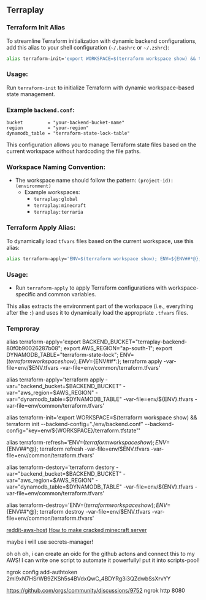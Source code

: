 ## Terraplay

### Terraform Init Alias

To streamline Terraform initialization with dynamic backend configurations, add this alias to your shell configuration (`~/.bashrc` or `~/.zshrc`):

```bash
alias terraform-init='export WORKSPACE=$(terraform workspace show) && terraform init --backend-config="./env/backend.conf" --backend-config="key=terraform.tfstate"'
```

### Usage:
Run `terraform-init` to initialize Terraform with dynamic workspace-based state management.

### Example `backend.conf`:

```hcl
bucket         = "your-backend-bucket-name"
region         = "your-region"
dynamodb_table = "terraform-state-lock-table"
```

This configuration allows you to manage Terraform state files based on the current workspace without hardcoding the file paths.

### Workspace Naming Convention:

- The workspace name should follow the pattern: `(project-id):(environment)`
  - Example workspaces:
    - `terraplay:global`
    - `terraplay:minecraft`
    - `terraplay:terraria`

### Terraform Apply Alias:

To dynamically load `tfvars` files based on the current workspace, use this alias:

```bash
alias terraform-apply='ENV=$(terraform workspace show); ENV=${ENV##*@}; terraform apply -var-file=env/$ENV.tfvars -var-file=env/common/terraform.tfvars'
```

### Usage:
- Run `terraform-apply` to apply Terraform configurations with workspace-specific and common variables.

This alias extracts the environment part of the workspace (i.e., everything after the `:`) and uses it to dynamically load the appropriate `.tfvars` files.




### Temproray
alias terraform-apply='export BACKEND_BUCKET="terraplay-backend-80f0b90026287b08"; export AWS_REGION="ap-south-1"; export DYNAMODB_TABLE="terraform-state-lock"; ENV=$(terraform workspace show); ENV=${ENV##*:}; terraform apply -var-file=env/$ENV.tfvars -var-file=env/common/terraform.tfvars'

alias terraform-apply='terraform apply -var="backend_bucket=$BACKEND_BUCKET" -var="aws_region=$AWS_REGION" -var="dynamodb_table=$DYNAMODB_TABLE" -var-file=env/${ENV}.tfvars -var-file=env/common/terraform.tfvars'


alias terraform-init='export WORKSPACE=$(terraform workspace show) && terraform init --backend-config="./env/backend.conf" --backend-config="key=env/${WORKSPACE}/terraform.tfstate"'





alias terraform-refresh='ENV=$(terraform workspace show); ENV=${ENV##*@}; terraform refresh -var-file=env/$ENV.tfvars -var-file=env/common/terraform.tfvars'

alias terraform-destory='terraform destory -var="backend_bucket=$BACKEND_BUCKET" -var="aws_region=$AWS_REGION" -var="dynamodb_table=$DYNAMODB_TABLE" -var-file=env/${ENV}.tfvars -var-file=env/common/terraform.tfvars'


alias terraform-destroy='ENV=$(terraform workspace show); ENV=${ENV##*@}; terraform destroy -var-file=env/$ENV.tfvars -var-file=env/common/terraform.tfvars'














[reddit-aws-host](https://www.reddit.com/r/aws/comments/fss6nx/considering_using_aws_to_host_a_minecraft_server/)
[How to make cracked minecraft server](https://youtu.be/iJiTsM2MT3c)


maybe i will use secrets-manager!

oh oh oh, i can create an oidc for the github actons and connect this to my AWS!
I can write one script to automate it powerfully! put it into scripts-pool!


ngrok config add-authtoken 2ml9xN7HSrWB9ZKSh5s4BVdxQwC_4BDYRg3i3QZdwbSsXrvYY

https://github.com/orgs/community/discussions/9752
ngrok http 8080 